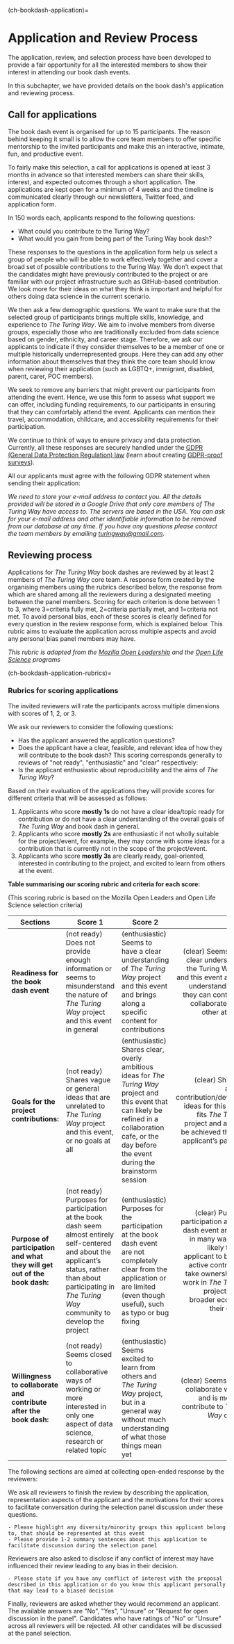 (ch-bookdash-application)=
# Application and Review Process

The application, review, and selection process have been developed to provide a fair opportunity for all the interested members to show their interest in attending our book dash events.

In this subchapter, we have provided details on the book dash's application and reviewing process.

## Call for applications

The book dash event is organised for up to 15 participants. The reason behind keeping it small is to allow the core team members to offer specific mentorship to the invited participants and make this an interactive, intimate, fun, and productive event.

To fairly make this selection, a call for applications is opened at least 3 months in advance so that interested members can share their skills, interest, and expected outcomes through a short application. The applications are kept open for a minimum of 4 weeks and the timeline is communicated clearly through our newsletters, Twitter feed, and application form.

In 150 words each, applicants respond to the following questions:
- What could you contribute to the Turing Way?
- What would you gain from being part of the Turing Way book dash?

These responses to the questions in the application form help us select a group of people who will be able to work effectively together and cover a broad set of possible contributions to the Turing Way. We don't expect that the candidates might have previously contributed to the project or are familiar with our project infrastructure such as GitHub-based contribution. We look more for their ideas on what they think is important and helpful for others doing data science in the current scenario.



We then ask a few demographic questions. We want to make sure that the selected group of participants brings multiple skills, knowledge, and experience to _The Turing Way_. We aim to involve members from diverse groups, especially those who are traditionally excluded from data science based on gender, ethnicity, and career stage. Therefore, we ask our applicants to indicate if they consider themselves to be a member of one or multiple historically underrepresented groups. Here they can add any other information about themselves that they think the core team should know when reviewing their application (such as LGBTQ+, immigrant, disabled, parent, carer, POC members).

We seek to remove any barriers that might prevent our participants from attending the event. Hence, we use this form to assess what support we can offer, including funding requirements, to our participants in ensuring that they can comfortably attend the event. Applicants can mention their travel, accommodation, childcare, and accessibility requirements for their participation.

We continue to think of ways to ensure privacy and data protection. Currently, all these responses are securely handled under the [GDPR (General Data Protection Regulation) law](https://en.wikipedia.org/wiki/General_Data_Protection_Regulation) (learn about creating [GDPR-proof surveys](https://www.surveylegend.com/gdpr/how-to-make-gdpr-proof-surveys-or-forms/)).

All our applicants must agree with the following GDPR statement when sending their application:

*We need to store your e-mail address to contact you. All the details provided will be stored in a Google Drive that only core members of _The Turing Way_ have access to. The servers are based in the USA. You can ask for your e-mail address and other identifiable information to be removed from our database at any time. If you have any questions please contact the team members by emailing turingway@gmail.com.*

## Reviewing process

Applications for _The Turing Way_ book dashes are reviewed by at least 2 members of _The Turing Way_ core team. A response form created by the organising members using the rubrics described below, the response from which are shared among all the reviewers during a designated meeting between the panel members. Scoring for each criterion is done between 1 to 3, where 3=criteria fully met, 2=criteria partially met, and 1=criteria not met. To avoid personal bias, each of these scores is clearly defined for every question in the review response form, which is explained below. This rubric aims to evaluate the application across multiple aspects and avoid any personal bias panel members may have.

*This rubric is adapted from the [Mozilla Open Leadership](https://foundation.mozilla.org/en/initiatives/mozilla-open-leaders/) and the [Open Life Science](https://openlifesci.org/) programs*

(ch-bookdash-application-rubrics)=
### Rubrics for scoring applications

The invited reviewers will rate the participants across multiple dimensions with scores of 1, 2, or 3.

We ask our reviewers to consider the following questions:

* Has the applicant answered the application questions?
* Does the applicant have a clear, feasible, and relevant idea of how they will contribute to the book dash?    This scoring corresponds generally to reviews of "not ready", "enthusiastic" and "clear" respectively:
* Is the applicant enthusiastic about reproducibility and the aims of _The Turing Way_?


Based on their evaluation of the applications they will provide scores for different criteria that will be assessed as follows:
1. Applicants who score **mostly 1s** do not have a clear idea/topic ready for contribution or do not have a clear understanding of the overall goals of _The Turing Way_ and book dash in general.
2. Applicants who score **mostly 2s** are enthusiastic if not wholly suitable for the project/event, for example, they may come with some ideas for a contribution that is currently not in the scope of the project/event.
3. Applicants who score **mostly 3s** are clearly ready, goal-oriented, interested in contributing to the project, and excited to learn from others at the event.

**Table summarising our scoring rubric and criteria for each score:**

(This scoring rubric is based on the Mozilla Open Leaders and Open Life Science selection criteria)

| Sections                                                                  | Score 1                                                                                                                                                                                                           | Score 2                                                                                                                                                                                                       |                                                                                                                                                                                                                                                                Score 3 |
| ------------------------------------------------------------------------- | ----------------------------------------------------------------------------------------------------------------------------------------------------------------------------------------------------------------- | ------------------------------------------------------------------------------------------------------------------------------------------------------------------------------------------------------------- | ----------------------------------------------------------------------------------------------------------------------------------------------------------------------------------------------------------------------------------------------------------------------:|
| **Readiness for the book dash event**                                     | (not ready) Does not provide enough information or seems to misunderstand the nature of _The Turing Way_ project and this event in general                                                                        | (enthusiastic) Seems to have a clear understanding of _The Turing Way_ project and this event and brings along a specific content for contributions                                                           |                                                                                (clear) Seems to have a clear understanding of the Turing Way project and this event and a clear understanding of how they can contribute and collaborate with each other at this event |
| **Goals for the project contributions:**                                  | (not ready) Shares vague or general ideas that are unrelated to _The Turing Way_ project and this event, or no goals at all                                                                                       | (enthusiastic) Shares clear, overly ambitious ideas for _The Turing Way_ project and this event that can likely be refined in a collaboration cafe, or the day before the event during the brainstorm session |                                                                                  (clear) Shares clear, achievable contribution/development ideas for this event that fits _The Turing Way_ project and are likely to be achieved through the applicant’s participation |
| **Purpose of participation and what they will get out of the book dash:** | (not ready) Purposes for participation at the book dash seem almost entirely self-centered and about the applicant’s status, rather than about participating in _The Turing Way_ community to develop the project | (enthusiastic) Purposes for the participation at the book dash event are not completely clear from the application or are limited (even though useful), such as typo or bug fixing                            | (clear) Purposes for participation at the book dash event are valuable in many ways and are likely to help the applicant to become an active contributor and take ownership of their work in _The Turing Way_ project and in the broader ecosystem in their own rights |
| **Willingness to collaborate and contribute after the book dash:**        | (not ready) Seems closed to collaborative ways of working or more interested in only one aspect of data science, research or related topic                                                                        | (enthusiastic) Seems excited to learn from others and _The Turing Way_ project, but in a general way without much understanding of what those things mean yet                                                 |                                                                                                                                                          (clear) Seems excited to collaborate with others and is motivated to contribute to _The Turing Way_ community |

The following sections are aimed at collecting open-ended response by the reviewers:

We ask all reviewers to finish the review by describing the application, representation aspects of the applicant and the motivations for their scores to facilitate conversation during the selection panel discussion under these questions.

```
- Please highlight any diversity/minority groups this applicant belong to, that should be represented at this event
- Please provide 1-2 summary sentences about this application to facilitate discussion during the selection panel
```

Reviewers are also asked to disclose if any conflict of interest may have influenced their review leading to any bias in their decision.

```
- Please state if you have any conflict of interest with the proposal described in this application or do you know this applicant personally that may lead to a biased decision
```

Finally, reviewers are asked whether they would recommend an applicant. The available answers are "No", "Yes", "Unsure" or "Request for open discussion in the panel". Candidates who have ratings of "No" or "Unsure" across all reviewers will be rejected. All other candidates will be discussed at the panel selection.

